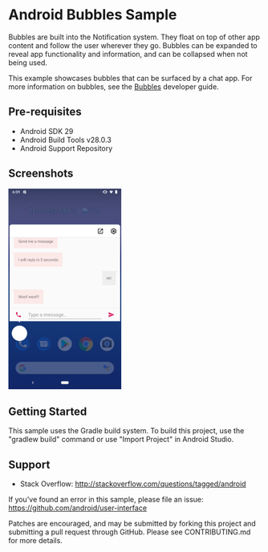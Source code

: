 
Android Bubbles Sample
===================================

Bubbles are built into the Notification system. They float on top of other app content and follow the user wherever they go. Bubbles can be expanded to reveal app functionality and information, and can be collapsed when not being used.

This example showcases bubbles that can be surfaced by a chat app. For more information on bubbles, see the [Bubbles][1] developer guide.

[1]: https://developer.android.com/guide/topics/ui/bubbles

Pre-requisites
--------------

- Android SDK 29
- Android Build Tools v28.0.3
- Android Support Repository

Screenshots
-------------

<img src="screenshots/bubble.png" height="400" alt="Screenshot"/> 

Getting Started
---------------

This sample uses the Gradle build system. To build this project, use the
"gradlew build" command or use "Import Project" in Android Studio.

Support
-------

- Stack Overflow: http://stackoverflow.com/questions/tagged/android

If you've found an error in this sample, please file an issue:
https://github.com/android/user-interface

Patches are encouraged, and may be submitted by forking this project and
submitting a pull request through GitHub. Please see CONTRIBUTING.md for more details.

